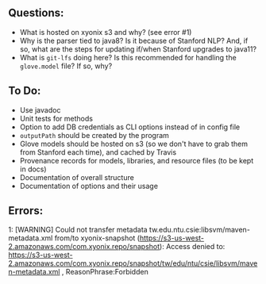 ## Questions:
- What is hosted on xyonix s3 and why? (see error #1)
- Why is the parser tied to java8? Is it because of Stanford NLP? And, if so, what are the steps for updating if/when Stanford upgrades to java11?
- What is `git-lfs` doing here? Is this recommended for handling the `glove.model` file? If so, why?

## To Do:

- Use javadoc
- Unit tests for methods
- Option to add DB credentials as CLI options instead of in config file
- `outputPath` should be created by the program
- Glove models should be hosted on s3 (so we don't have to grab them from Stanford each time), and cached by Travis
- Provenance records for models, libraries, and resource files (to be kept in docs)
- Documentation of overall structure
- Documentation of options and their usage

## Errors:

1: [WARNING] Could not transfer metadata tw.edu.ntu.csie:libsvm/maven-metadata.xml from/to xyonix-snapshot (https://s3-us-west-2.amazonaws.com/com.xyonix.repo/snapshot): Access denied to: https://s3-us-west-2.amazonaws.com/com.xyonix.repo/snapshot/tw/edu/ntu/csie/libsvm/maven-metadata.xml , ReasonPhrase:Forbidden
